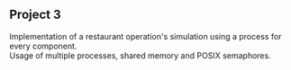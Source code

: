 ## Project 3

Implementation of a restaurant operation's simulation using a process for every component.  
Usage of multiple processes, shared memory and POSIX semaphores.
